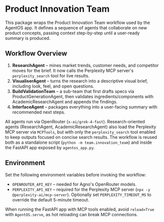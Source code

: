 # Product Innovation Team

This package wraps the Product Innovation Team workflow used by the AgentOS app. It defines a sequence of agents that collaborate on new product concepts, passing context step-by-step until a user-ready summary is produced.

## Workflow Overview
1. **ResearchAgent** – mines market trends, customer needs, and competitor moves for the brief. It now calls the Perplexity MCP server's `perplexity_search` tool for live results.
2. **VisualiserAgent** – turns the research into a descriptive visual brief, including look, feel, and open questions.
3. **BuildValidationTeam** – a sub-team that first drafts specs via ProductGenerationAgent, then validates ingredients/components with AcademicResearchAgent and appends the findings.
4. **InterfaceAgent** – packages everything into a user-facing summary with recommended next steps.

All agents run via OpenRouter (`x-ai/grok-4-fast`). Research-oriented agents (ResearchAgent, AcademicResearchAgent) also load the Perplexity MCP server via `MCPTools`, but with only the `perplexity_search` tool enabled to keep outputs focused on concise search results. The workflow is reused both as a standalone script (`python -m team.innovation_team`) and inside the FastAPI app exposed by `agentos_app.py`.

## Environment
Set the following environment variables before invoking the workflow:

- `OPENROUTER_API_KEY` – needed for Agno's OpenRouter models.
- `PERPLEXITY_API_KEY` – required for the Perplexity MCP server (`npx -y @perplexity-ai/mcp-server`). Optionally set `PERPLEXITY_TIMEOUT_MS` to override the default 5-minute timeout.

When running the FastAPI app with MCP tools enabled, avoid `reload=True` with `AgentOS.serve`, as hot reloading can break MCP connections.
